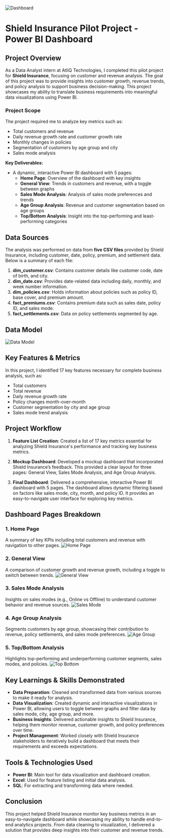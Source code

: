 ![Dashboard](https://github.com/satishsangwan/Shield_Insurance_Pilot_Project/blob/main/images/Dashboad_Image.png)
# Shield Insurance Pilot Project - Power BI Dashboard

## Project Overview
As a Data Analyst intern at AtliQ Technologies, I completed this pilot project for **Shield Insurance**, focusing on customer and revenue analysis. The goal of this project was to provide insights into customer growth, revenue trends, and policy analysis to support business decision-making. This project showcases my ability to translate business requirements into meaningful data visualizations using Power BI.

### Project Scope
The project required me to analyze key metrics such as:
- Total customers and revenue
- Daily revenue growth rate and customer growth rate
- Monthly changes in policies
- Segmentation of customers by age group and city
- Sales mode analysis

**Key Deliverables:**
- A dynamic, interactive Power BI dashboard with 5 pages:
  - **Home Page**: Overview of the dashboard with key insights
  - **General View**: Trends in customers and revenue, with a toggle between graphs
  - **Sales Mode Analysis**: Analysis of sales mode preferences and trends
  - **Age Group Analysis**: Revenue and customer segmentation based on age groups
  - **Top/Bottom Analysis**: Insight into the top-performing and least-performing categories

## Data Sources
The analysis was performed on data from **five CSV files** provided by Shield Insurance, including customer, date, policy, premium, and settlement data. Below is a summary of each file:

1. **dim_customer.csv**: Contains customer details like customer code, date of birth, and city.
2. **dim_date.csv**: Provides date-related data including daily, monthly, and week number information.
3. **dim_policies.csv**: Holds information about policies such as policy ID, base cover, and premium amount.
4. **fact_premiums.csv**: Contains premium data such as sales date, policy ID, and sales mode.
5. **fact_settlements.csv**: Data on policy settlements segmented by age.

## Data Model   
![Data Model](https://github.com/satishsangwan/Shield_Insurance_Pilot_Project/blob/main/images/Data%20Model.png)
## Key Features & Metrics
In this project, I identified 17 key features necessary for complete business analysis, such as:
- Total customers
- Total revenue
- Daily revenue growth rate
- Policy changes month-over-month
- Customer segmentation by city and age group
- Sales mode trend analysis

## Project Workflow

1. **Feature List Creation**: Created a list of 17 key metrics essential for analyzing Shield Insurance's performance and tracking key business metrics.
   
2. **Mockup Dashboard**: Developed a mockup dashboard that incorporated Shield Insurance’s feedback. This provided a clear layout for three pages: General View, Sales Mode Analysis, and Age Group Analysis.

3. **Final Dashboard**: Delivered a comprehensive, interactive Power BI dashboard with 5 pages. The dashboard allows dynamic filtering based on factors like sales mode, city, month, and policy ID. It provides an easy-to-navigate user interface for exploring key metrics.

## Dashboard Pages Breakdown

### 1. **Home Page**  
   A summary of key KPIs including total customers and revenue with navigation to other pages.
![Home Page](https://github.com/satishsangwan/Shield_Insurance_Pilot_Project/blob/main/images/Home_GIF.gif)
### 2. **General View**  
   A comparison of customer growth and revenue growth, including a toggle to switch between trends.
![General View](https://github.com/satishsangwan/Shield_Insurance_Pilot_Project/blob/main/images/General%20View_GIF.gif)
### 3. **Sales Mode Analysis**  
   Insights on sales modes (e.g., Online vs Offline) to understand customer behavior and revenue sources.
![Sales Mode](https://github.com/satishsangwan/Shield_Insurance_Pilot_Project/blob/main/images/Sales%20Mode_GIF.gif)
### 4. **Age Group Analysis**  
   Segments customers by age group, showcasing their contribution to revenue, policy settlements, and sales mode preferences.
![Age Group](https://github.com/satishsangwan/Shield_Insurance_Pilot_Project/blob/main/images/Age%20Group_GIF.gif)
### 5. **Top/Bottom Analysis**  
   Highlights top-performing and underperforming customer segments, sales modes, and policies.
![Top Bottom](https://github.com/satishsangwan/Shield_Insurance_Pilot_Project/blob/main/images/Top%20Bottom_GIF.gif)
## Key Learnings & Skills Demonstrated
- **Data Preparation**: Cleaned and transformed data from various sources to make it ready for analysis.
- **Data Visualization**: Created dynamic and interactive visualizations in Power BI, allowing users to toggle between graphs and filter data by sales mode, city, age group, and more.
- **Business Insights**: Delivered actionable insights to Shield Insurance, helping them monitor revenue, customer growth, and policy preferences over time.
- **Project Management**: Worked closely with Shield Insurance stakeholders to iteratively build a dashboard that meets their requirements and exceeds expectations.

## Tools & Technologies Used
- **Power BI**: Main tool for data visualization and dashboard creation.
- **Excel**: Used for feature listing and initial data analysis.
- **SQL**: For extracting and transforming data where needed.

## Conclusion
This project helped Shield Insurance monitor key business metrics in an easy-to-navigate dashboard while showcasing my ability to handle end-to-end analytics projects. From data cleaning to visualization, I delivered a solution that provides deep insights into their customer and revenue trends.
